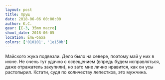 ```yaml
---
layout: post
title: Хрущ
date: 2018-06-06 00:00:00
author: К.С.
gear: [E-3, 35mm macro]
shoot_date: 2018-06-05
location: Ёль-база
colors: ['010101', '1e150b']
---
```

Майского жука подвезли. Дело было на севере, поэтому май у них в июне. Не очень тут удачно с освещением (впредь будем исправляться, даже отражатель закупили), но зато мне лично нравится, как он усы растопырил. Кстати, судя по количеству лепестков, это мужчина.
